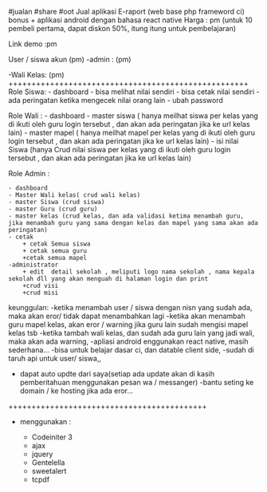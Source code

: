 
#jualan #share #oot
Jual aplikasi E-raport (web base php frameword ci) 
bonus + aplikasi android dengan bahasa react native
Harga : pm (untuk 10 pembeli pertama, dapat diskon 50%, itung itung untuk pembelajaran)

Link demo :pm

User / siswa akun (pm)
-admin : (pm)

-Wali Kelas: (pm)
++++++++++++++++++++++++++++++++++++++++++++++++++++
Role Siswa: 
	- dashboard
	- bisa melihat nilai sendiri
	- bisa cetak nilai sendiri
	- ada peringatan ketika mengecek nilai orang lain
	- ubah  password 

Role Wali :
	- dashboard
	- master siswa ( hanya meilhat siswa per kelas yang di ikuti oleh guru login tersebut , dan akan ada peringatan jika ke url kelas lain)
	- master mapel ( hanya meilhat mapel per kelas yang di ikuti oleh guru login tersebut , dan akan ada peringatan jika ke url kelas lain)
	- isi nilai Siswa (hanya Crud nilai siswa per kelas yang di ikuti oleh guru login tersebut , dan akan ada peringatan jika ke url kelas lain)

Role Admin :

	- dashboard
	- Master Wali kelas( crud wali kelas)
	- master Siswa (crud siswa)
	- master Guru (crud guru)
	- master kelas (crud kelas, dan ada validasi ketima menambah guru, jika menambah guru yang sama dengan kelas dan mapel yang sama akan ada peringatan)
	- cetak 
		+ cetak Semua siswa
		+ cetak semua guru
		+cetak semua mapel
	-administrator
		+ edit  detail sekolah , meliputi logo nama sekolah , nama kepala sekolah dll yang akan menguah di halaman login dan print
		+crud visi
		+crud misi

keunggulan:
-ketika menambah user / siswa dengan nisn yang sudah ada, maka akan eror/ tidak dapat menambahkan lagi
-ketika akan menambah guru mapel kelas, akan eror / warning jika guru lain sudah mengisi mapel kelas tsb
-ketika tambah wali kelas, dan sudah ada guru lain yang jadi wali, maka akan ada warning,
-apliasi android enggunakan react native, masih sederhana...
-bisa untuk belajar dasar ci, dan datable client side, 
-sudah di taruh api untuk user/ siswa,,
- dapat auto updte dari saya(setiap ada update akan di kasih pemberitahuan menggunakan pesan wa / messanger)
-bantu seting ke domain / ke hosting jika ada eror...


+++++++++++++++++++++++++++++++++++++++++++

- menggunakan :

	+ Codeiniter 3
	+ ajax 
	+ jquery
	+ Gentelella
	+ sweetalert
	+ tcpdf

